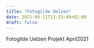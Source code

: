 ```yaml
---
title: "Fotogilde Uelzen"
date: 2021-04-11T13:23:49+02:00
draft: false
---
```


Fotogilde Uelzen Projekt April2021

